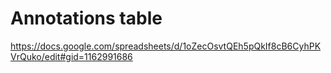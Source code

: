 # Annotations table
https://docs.google.com/spreadsheets/d/1oZecOsvtQEh5pQkIf8cB6CyhPKVrQuko/edit#gid=1162991686